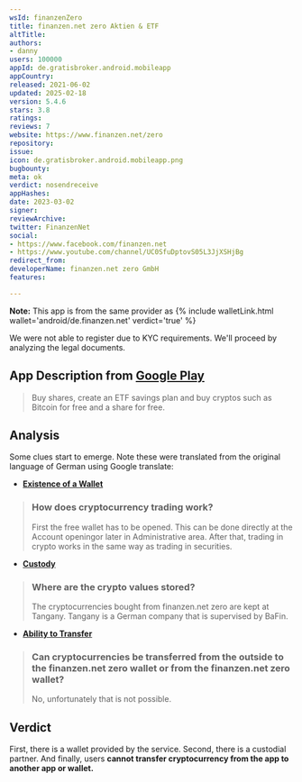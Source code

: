 ```yaml
---
wsId: finanzenZero
title: finanzen.net zero Aktien & ETF
altTitle: 
authors:
- danny
users: 100000
appId: de.gratisbroker.android.mobileapp
appCountry: 
released: 2021-06-02
updated: 2025-02-18
version: 5.4.6
stars: 3.8
ratings: 
reviews: 7
website: https://www.finanzen.net/zero
repository: 
issue: 
icon: de.gratisbroker.android.mobileapp.png
bugbounty: 
meta: ok
verdict: nosendreceive
appHashes: 
date: 2023-03-02
signer: 
reviewArchive: 
twitter: FinanzenNet
social:
- https://www.facebook.com/finanzen.net
- https://www.youtube.com/channel/UC0SfuDptovS05L3JjXSHjBg
redirect_from: 
developerName: finanzen.net zero GmbH
features: 

---
```


**Note:** This app is from the same provider as {% include walletLink.html wallet='android/de.finanzen.net' verdict='true' %}

We were not able to register due to KYC requirements. We'll proceed by analyzing the legal documents.

## App Description from [Google Play](https://play.google.com/store/apps/details?id=de.gratisbroker.android.mobileapp)

> Buy shares, create an ETF savings plan and buy cryptos such as Bitcoin for free and a share for free.

## Analysis

Some clues start to emerge. Note these were translated from the original language of German using Google translate: 

- [**Existence of a Wallet**](https://support.finanzen-zero.net/hc/de/articles/7115541663261-Wie-funktioniert-der-Handel-von-Kryptow%C3%A4hrungen-)

> ### How does cryptocurrency trading work?
> 
> First the free wallet has to be opened. This can be done directly at the Account openingor later in Administrative area. After that, trading in crypto works in the same way as trading in securities.

- [**Custody**](https://support.finanzen-zero.net/hc/de/articles/7115554208157-Wo-werden-die-Kryptowerte-verwahrt-)

> ### Where are the crypto values stored?
>
> The cryptocurrencies bought from finanzen.net zero are kept at Tangany. Tangany is a German company that is supervised by BaFin.

- [**Ability to Transfer**](https://support.finanzen-zero.net/hc/de/articles/7115614950301-K%C3%B6nnen-Kryptow%C3%A4hrungen-von-au%C3%9Fen-auf-die-finanzen-net-zero-Wallet-oder-von-der-finanzen-net-zero-Wallet-nach-au%C3%9Fen-%C3%BCbertragen-werden-)

> ### Can cryptocurrencies be transferred from the outside to the finanzen.net zero wallet or from the finanzen.net zero wallet?
> 
> No, unfortunately that is not possible.

## Verdict

First, there is a wallet provided by the service. Second, there is a custodial partner. And finally, users **cannot transfer cryptocurrency from the app to another app or wallet.** 
